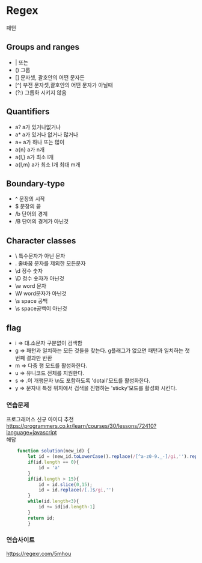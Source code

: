# Regex
패턴
## Groups and ranges
* | 또는  
* () 그룹  
* [] 문자셋, 괄호안의 어떤 문자든
* [^] 부전 문자셋,괄호안의 어떤 문자가 아닐때
* (?:) 그룹화 시키지 않음

## Quantifiers
* a?  a가 있거나없거나
* a* a가 있거나 없거나 많거나
* a+ a가 하나 또는 많이
* a{n} a가 n개
* a{l,} a가 최소 l개
* a{l,m} a가 최소 l개 최대 m개

## Boundary-type
* ^ 문장의 시작
* $ 문장의 끝
* /b 단어의 경계
* /B 단어의 경계가 아닌것

## Character classes

* \ 특수문자가 아닌 문자
* . 줄바꿈 문자를 제외한 모든문자
* \d 정수 숫자
* \D 정수 숫자가 아닌것
* \w word 문자
* \W word문자가 아닌것
* \s space 공백
* \s space공백이 아닌것


## flag

* i => 대.소문자 구분없이 검색함
* g => 패턴과 일치하는 모든 것들을 찾는다. g플래그가 없으면 패턴과 일치하는 첫 번째 결과만 반환
* m => 다중 행 모드를 활성화한다.
* u => 유니코드 전체를 지원한다.
* s => .이 개행문자 \n도 포함하도록 'dotall'모드를 활성화한다.
* y => 문자내 특정 위치에서 검색을 진행하는 'sticky'모드를 활성화 시킨다.



 ### 연습문제  
프로그래머스 신규 아이디 추천  
     https://programmers.co.kr/learn/courses/30/lessons/72410?language=javascript  
     해답  
```js
    function solution(new_id) {
        let id = (new_id.toLowerCase().replace(/[^a-z0-9._-]/gi,'').replace(/[.]{2,}/gi,'.').replace(/^[.]|[.]$/gi,''))
        if(id.length == 0){
            id = 'a'
        }
        if(id.length > 15){
            id = id.slice(0,15);
            id = id.replace(/[.]$/gi,'')
        }
        while(id.length<3){
            id += id[id.length-1]
        }
        return id;
        }
```

### 연습사이트
https://regexr.com/5mhou
